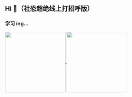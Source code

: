 ## Hi 👋（社恐超绝线上打招呼版）

<!--
**chenJH123456/chenJH123456** is a ✨ _special_ ✨ repository because its `README.md` (this file) appears on your GitHub profile.

Here are some ideas to get you started:

- 🔭 I’m currently working on ...
- 🌱 I’m currently learning ...
- 👯 I’m looking to collaborate on ...
- 🤔 I’m looking for help with ...
- 💬 Ask me about ...
- 📫 How to reach me: ...
- 😄 Pronouns: ...
- ⚡ Fun fact: ...
-->

### 学习 ing...

<a href="https://github.com/chenJH123456">
  <img height=200 align="center" src="https://github-readme-stats.vercel.app/api?username=chenJH123456&show_icons=true&theme=moltack" />
</a>
<a href="https://github.com/chenJH123456">
  <img height=200 align="center" src="https://github-readme-stats.vercel.app/api/top-langs?username=chenJH123456&layout=compact&langs_count=8&card_width=350&theme=moltack" />
</a>

<div id="img" align=center>

<!-- [![知乎](https://img.shields.io/badge/%E7%9F%A5%E4%B9%8E-mg$E7%99%BD-yellow)](https://www.zhihu.com/people/o4ze4r) [![youtube](https://img.shields.io/badge/video-YouTube-red)](https://www.youtube.com/channel/UCey35Do4RGewqr-6EiaCJrg) [![modern cpp](https://img.shields.io/badge/code-Modern%20C++-blue)](https://learn.microsoft.com/zh-cn/cpp/cPp/welcome-back-to-cpp-modern-cpp)
![](https://img.shields.io/badge/讨厌-学习-yellow) ![](https://img.shields.io/badge/性格-开朗-red) ![](https://img.shields.io/badge/爱好-二次元-red) -->

</div>

<!-- ![头像](image/头像.jpg)

![Visitor Count](https://profile-counter.glitch.me/Mg-b/count.svg) -->

